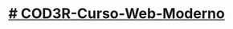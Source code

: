 <h1><a href="https://viniciusluz99.github.io/COD3R-Curso-Web-Moderno/"># COD3R-Curso-Web-Moderno</a></h1>